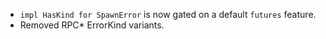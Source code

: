 - `impl HasKind for SpawnError` is now gated on a default `futures` feature.
- Removed RPC* ErrorKind variants.
